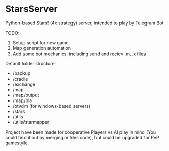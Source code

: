 # StarsServer
Python-based Stars! (4x strategy) server, intended to play by Telegram Bot

TODO:
1. Setup script for new game
2. Map generation automation
3. Add some bot mechanics, including send and reciev .m, .x files

Default folder structure:
* /backup
* /cradle
* /exchange
* /map
*   /map/output
*   /map/pla
* /otvdm (for windows-based servers)
* /stars
* /utils
*   /utils/starmapper

Project have been made for cooperative Players vs AI play in mind (You could find it out by merging m files code), 
but could be upgraded for PvP gamestyle.
